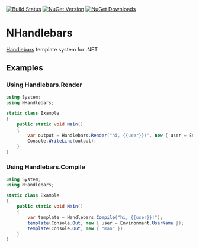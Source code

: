 [![Build Status](https://drone.io/github.com/sergeyt/NHandlebars/status.png)](https://drone.io/github.com/sergeyt/NHandlebars/latest)
[![NuGet Version](http://img.shields.io/nuget/v/NHandlebars.svg?style=flat)](https://www.nuget.org/packages/NHandlebars/)
[![NuGet Downloads](http://img.shields.io/nuget/dt/NHandlebars.svg?style=flat)](https://www.nuget.org/packages/NHandlebars/)

# NHandlebars

[Handlebars](http://handlebarsjs.com/) template system for .NET

## Examples

### Using Handlebars.Render

```c#
using System;
using NHandlebars;

static class Example
{
	public static void Main()
	{
		var output = Handlebars.Render("hi, {{user}}!", new { user = Environment.UserName });
		Console.WriteLine(output);
	}
}
```

### Using Handlebars.Compile

```c#
using System;
using NHandlebars;

static class Example
{
	public static void Main()
	{
		var template = Handlebars.Compile("hi, {{user}}!");
		template(Console.Out, new { user = Environment.UserName });
		template(Console.Out, new { "man" });
	}
}
```
